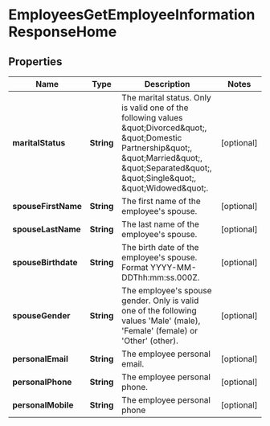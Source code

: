 

# EmployeesGetEmployeeInformationResponseHome


## Properties

| Name | Type | Description | Notes |
|------------ | ------------- | ------------- | -------------|
|**maritalStatus** | **String** | The marital status. Only is valid one of the following values \&quot;Divorced\&quot;, \&quot;Domestic Partnership\&quot;, \&quot;Married\&quot;, \&quot;Separated\&quot;, \&quot;Single\&quot;, \&quot;Widowed\&quot;. |  [optional] |
|**spouseFirstName** | **String** | The first name of the employee&#39;s spouse. |  [optional] |
|**spouseLastName** | **String** | The last name of the employee&#39;s spouse. |  [optional] |
|**spouseBirthdate** | **String** | The birth date of the employee&#39;s spouse. Format YYYY-MM-DDThh:mm:ss.000Z. |  [optional] |
|**spouseGender** | **String** | The employee&#39;s spouse gender. Only is valid one of the following values &#39;Male&#39; (male), &#39;Female&#39; (female) or &#39;Other&#39; (other). |  [optional] |
|**personalEmail** | **String** | The employee personal email. |  [optional] |
|**personalPhone** | **String** | The employee personal phone. |  [optional] |
|**personalMobile** | **String** | The employee personal phone |  [optional] |



